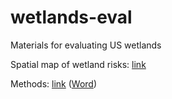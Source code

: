 # wetlands-eval

Materials for evaluating US wetlands

Spatial map of wetland risks: [link](https://tbep-tech.github.io/wetlands-eval/wetrisk)

Methods: [link](https://tbep-tech.github.io/wetlands-eval/methods) ([Word](https://tbep-tech.github.io/wetlands-eval/methods.docx))
